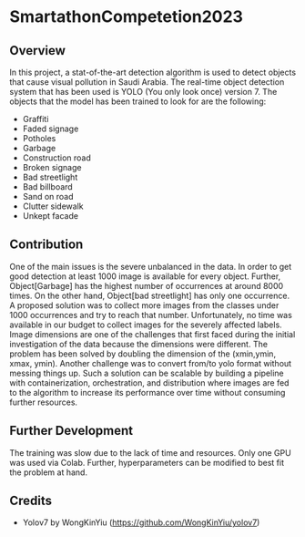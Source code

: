 # SmartathonCompetetion2023

## Overview
In this project, a stat-of-the-art detection algorithm is used to detect objects that cause visual pollution in Saudi Arabia. The real-time object detection system that has been used is YOLO (You only look once) version 7. The objects that the model has been trained to look for are the following:
- Graffiti
- Faded signage
- Potholes
- Garbage
- Construction road
- Broken signage
- Bad streetlight
- Bad billboard
- Sand on road
- Clutter sidewalk
- Unkept facade

## Contribution
One of the main issues is the severe unbalanced in the data. In order to get good detection at least 1000 image is available for every object. Further, Object[Garbage] has the highest number of occurrences at around 8000 times. On the other hand, Object[bad streetlight] has only one occurrence. A proposed solution was to collect more images from the classes under 1000 occurrences and try to reach that number. Unfortunately, no time was available in our budget to collect images for the severely affected labels. Image dimensions are one of the challenges that first faced during the initial investigation of the data because the dimensions were different. The problem has been solved by doubling the dimension of the (xmin,ymin, xmax, ymin). Another challenge was to convert from/to yolo format without messing things up. Such a solution can be scalable by building a pipeline with containerization, orchestration, and distribution where images are fed to the algorithm to increase its performance over time without consuming further resources.

## Further Development
The training was slow due to the lack of time and resources. Only one GPU was used via Colab. Further, hyperparameters can be modified to best fit the problem at hand.

## Credits
- Yolov7 by WongKinYiu (https://github.com/WongKinYiu/yolov7)
